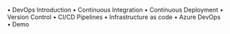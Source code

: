 •	DevOps Introduction
•	Continuous Integration
•	Continuous Deployment
•	Version Control
•	CI/CD Pipelines
•	Infrastructure as code
•	Azure DevOps
•	Demo
